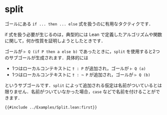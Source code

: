 # split

ゴールにある `if ... then ... else` 式を扱うのに有用なタクティクです．

if 式を扱う必要が生じるのは，典型的には Lean で定義したアルゴリズムや関数に関して，何か性質を証明しようとしたときです．

ゴールが `⊢ Q (if P then a else b)` であったときに，`split` を使用すると2つのサブゴールが生成されます．具体的には

* 1つはローカルコンテキストに `† : P` が追加され，ゴールが `⊢ Q (a)`
* 1つはローカルコンテキストに `† : ¬ P` が追加され，ゴールが `⊢ Q (b)`

というサブゴールです．`split` によって追加される仮定は名前がついているとは限りません．名前がついていなかった場合，`case` などで名前を付けることができます．

```lean
{{#include ../Examples/Split.lean:first}}
```